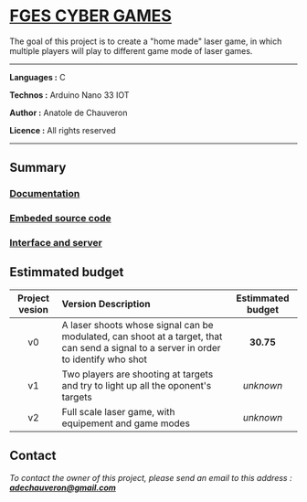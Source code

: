 # [FGES CYBER GAMES](https://github.com/FGES-cyber-games)

The goal of this project is to create a "home made" laser game, in which multiple players will play to different game mode of laser games.

___

**Languages :** C

**Technos :** Arduino Nano 33 IOT

**Author :** Anatole de Chauveron

**Licence :** All rights reserved

___

## Summary

### [Documentation](https://github.com/FGES-cyber-games/management)

### [Embeded source code](https://github.com/FGES-cyber-games/equipement)

### [Interface and server](https://github.com/FGES-cyber-games/interface)

## Estimmated budget

| Project vesion | Version Description | Estimmated budget |
|:---:|:---|:---:|
| v0 | A laser shoots whose signal can be modulated, can shoot at a target, that can send a signal to a server in order to identify who shot | **30.75** |
| v1 | Two players are shooting at targets and try to light up all the oponent's targets | _unknown_ |
| v2 | Full scale laser game, with equipement and game modes | _unknown_ |

## Contact

_To contact the owner of this project, please send an email to this address : **adechauveron@gmail.com**_

